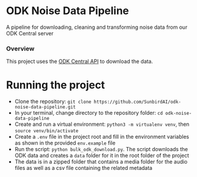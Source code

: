 # ODK Noise Data Pipeline
A pipeline for downloading, cleaning and transforming noise data from our ODK Central server

### Overview
This project uses the [ODK Central API](https://odkcentral.docs.apiary.io/#introduction/api-overview) to download the data. 

# Running the project
- Clone the repository: `git clone https://github.com/SunbirdAI/odk-noise-data-pipeline.git`
- In your terminal, change directory to the repository folder: `cd odk-noise-data-pipeline`
- Create and run a virtual environment: `python3 -m virtualenv venv`, then `source venv/bin/activate`
- Create a `.env` file in the project root and fill in the environment variables as shown in the provided `env.example` file
- Run the script: `python bulk_odk_download.py`. The script downloads the ODK data and creates a `data` folder for it in the root folder of the project
- The data is in a zipped folder that contains a media folder for the audio files as well as a csv file containing the related metadata